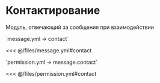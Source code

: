 # Контактирование

Модуль, отвечающий за сообщения при взаимодействии

[//]: # (message.yml)
<!--@include: @/parts/words.md#setting-->
<!--@include: @/parts/words.md#path--> `message.yml → contact`

<!--@include: @/parts/words.md#default-->
<<< @/files/message.yml#contact

<!--@include: @/parts/enable.md-->

[//]: # (permission.yml)
<!--@include: @/parts/words.md#permission-->
<!--@include: @/parts/words.md#path--> `permission.yml → message.contact`

<!--@include: @/parts/words.md#default-->
<<< @/files/permission.yml#contact

<!--@include: @/parts/permission/permissionTier3.md-->